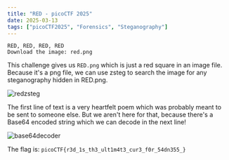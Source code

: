 ```yaml
---
title: "RED - picoCTF 2025"
date: 2025-03-13
tags: ["picoCTF2025", "Forensics", "Steganography"]
---
```

```
RED, RED, RED, RED
Download the image: red.png
```
This challenge gives us `RED.png` which is just a red square in an image file. Because it's a png file, we can use zsteg to search the image for any steganography hidden in RED.png.<br>

![redzsteg](https://i.imgur.com/ocageux.png)<br>

The first line of text is a very heartfelt poem which was probably meant to be sent to someone else. But we aren't here for that, because there's a Base64 encoded string which we can decode in the next line!

![base64decoder](https://i.imgur.com/kaPMQTm.png)

The flag is: `picoCTF{r3d_1s_th3_ult1m4t3_cur3_f0r_54dn355_}`

